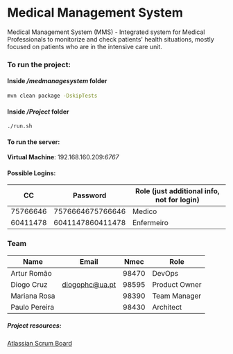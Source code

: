 # Medical Management System

Medical Management System (MMS) - Integrated system for Medical Professionals to monitorize and check patients' health situations, mostly focused on patients who are in the intensive care unit.



### To run the project:



#### Inside ***/medmanagesystem*** folder

```bash
mvn clean package -DskipTests
```



#### Inside ***/Project*** folder

```bash
./run.sh
```

#### 

#### To run the server:

**Virtual Machine**: 192.168.160.209:*6767*



#### Possible Logins:

| CC          | Password         | Role (just additional info, not for login) |
| ----------- | ---------------- | ------------------------------------------ |
| 75766646    | 7576664675766646 | Medico                                     |
| 60411478    | 6041147860411478 | Enfermeiro                                 |



### Team

| **Name**      | Email          | Nmec  | Role          |
| ------------- | -------------- | ----- | ------------- |
| Artur Romão   |                | 98470 | DevOps        |
| Diogo Cruz    | diogophc@ua.pt | 98595 | Product Owner |
| Mariana Rosa  |                | 98390 | Team Manager  |
| Paulo Pereira |                | 98430 | Architect     |



##### Project resources:

[Atlassian Scrum Board](https://medicalmanagementsystem.atlassian.net/jira/software/projects/MMS/boards/1)